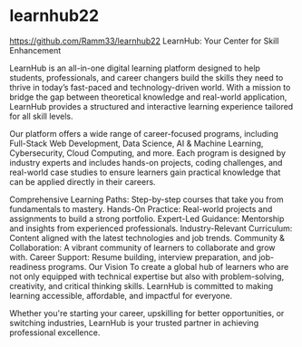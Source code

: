 # learnhub22
https://github.com/Ramm33/learnhub22
LearnHub: Your Center for Skill Enhancement

LearnHub is an all-in-one digital learning platform designed to help students, professionals, and career changers build the skills they need to thrive in today’s fast-paced and technology-driven world. With a mission to bridge the gap between theoretical knowledge and real-world application, LearnHub provides a structured and interactive learning experience tailored for all skill levels.

Our platform offers a wide range of career-focused programs, including Full-Stack Web Development, Data Science, AI & Machine Learning, Cybersecurity, Cloud Computing, and more. Each program is designed by industry experts and includes hands-on projects, coding challenges, and real-world case studies to ensure learners gain practical knowledge that can be applied directly in their careers.

Comprehensive Learning Paths: Step-by-step courses that take you from fundamentals to mastery.
Hands-On Practice: Real-world projects and assignments to build a strong portfolio.
Expert-Led Guidance: Mentorship and insights from experienced professionals.
Industry-Relevant Curriculum: Content aligned with the latest technologies and job trends.
Community & Collaboration: A vibrant community of learners to collaborate and grow with.
Career Support: Resume building, interview preparation, and job-readiness programs.
Our Vision
To create a global hub of learners who are not only equipped with technical expertise but also with problem-solving, creativity, and critical thinking skills. LearnHub is committed to making learning accessible, affordable, and impactful for everyone.

Whether you're starting your career, upskilling for better opportunities, or switching industries, LearnHub is your trusted partner in achieving professional excellence.
